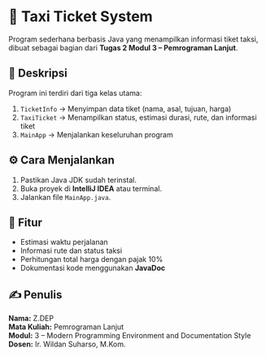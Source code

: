 # 🚕 Taxi Ticket System

Program sederhana berbasis Java yang menampilkan informasi tiket taksi,
dibuat sebagai bagian dari **Tugas 2 Modul 3 – Pemrograman Lanjut**.

## 📘 Deskripsi
Program ini terdiri dari tiga kelas utama:
1. `TicketInfo` → Menyimpan data tiket (nama, asal, tujuan, harga)
2. `TaxiTicket` → Menampilkan status, estimasi durasi, rute, dan informasi tiket
3. `MainApp` → Menjalankan keseluruhan program

## ⚙️ Cara Menjalankan
1. Pastikan Java JDK sudah terinstal.
2. Buka proyek di **IntelliJ IDEA** atau terminal.
3. Jalankan file `MainApp.java`.

## 🧩 Fitur
- Estimasi waktu perjalanan
- Informasi rute dan status taksi
- Perhitungan total harga dengan pajak 10%
- Dokumentasi kode menggunakan **JavaDoc**

## ✍️ Penulis
**Nama:** Z.DEP  
**Mata Kuliah:** Pemrograman Lanjut  
**Modul:** 3 – Modern Programming Environment and Documentation Style  
**Dosen:** Ir. Wildan Suharso, M.Kom.
